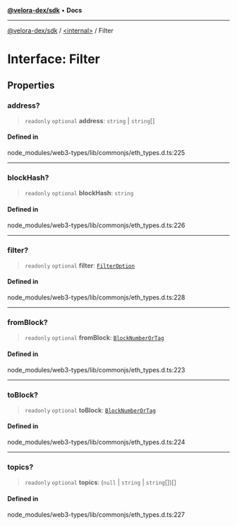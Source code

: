 [**@velora-dex/sdk**](../../README.md) • **Docs**

***

[@velora-dex/sdk](../../globals.md) / [\<internal\>](../README.md) / Filter

# Interface: Filter

## Properties

### address?

> `readonly` `optional` **address**: `string` \| `string`[]

#### Defined in

node\_modules/web3-types/lib/commonjs/eth\_types.d.ts:225

***

### blockHash?

> `readonly` `optional` **blockHash**: `string`

#### Defined in

node\_modules/web3-types/lib/commonjs/eth\_types.d.ts:226

***

### filter?

> `readonly` `optional` **filter**: [`FilterOption`](../type-aliases/FilterOption.md)

#### Defined in

node\_modules/web3-types/lib/commonjs/eth\_types.d.ts:228

***

### fromBlock?

> `readonly` `optional` **fromBlock**: [`BlockNumberOrTag`](../type-aliases/BlockNumberOrTag.md)

#### Defined in

node\_modules/web3-types/lib/commonjs/eth\_types.d.ts:223

***

### toBlock?

> `readonly` `optional` **toBlock**: [`BlockNumberOrTag`](../type-aliases/BlockNumberOrTag.md)

#### Defined in

node\_modules/web3-types/lib/commonjs/eth\_types.d.ts:224

***

### topics?

> `readonly` `optional` **topics**: (`null` \| `string` \| `string`[])[]

#### Defined in

node\_modules/web3-types/lib/commonjs/eth\_types.d.ts:227
